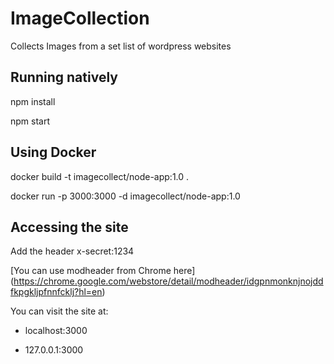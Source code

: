 # ImageCollection

Collects Images from a set list of wordpress websites

## Running natively

npm install

npm start

## Using Docker

docker build -t imagecollect/node-app:1.0 .

docker run -p 3000:3000 -d imagecollect/node-app:1.0

## Accessing the site

Add the header x-secret:1234

[You can use modheader from Chrome here]
(https://chrome.google.com/webstore/detail/modheader/idgpnmonknjnojddfkpgkljpfnnfcklj?hl=en)

You can visit the site at:

* localhost:3000

* 127.0.0.1:3000
